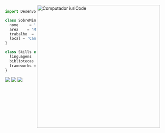 <img src="https://raw.githubusercontent.com/MicaelliMedeiros/micaellimedeiros/master/image/computer-illustration.png" min-width="400px" max-width="400px" width="400px" align="right" alt="Computador iuriCode">

```js
import Desenvolvedor from 'mariane-mori';

class SobreMim extends Desenvolvedor {
  nome     = 'Mariane Mori Guiradelli';
  area    = 'Mobile Flutter Developer';
  trabalho  = 'Grupo Card';
  local = 'Campo Grande/MS';
}

class Skills extends Desenvolvedor {
  linguagens  = ['Dart, Javascript, Typescript'];
  bibliotecas  = ['React Native, React'];
  frameworks = ['Flutter, NestJs'];
}
```

<p align="left">
  <a href="#" alt="Gmail">
  <img src="https://img.shields.io/badge/-Gmail-FF0000?style=flat-square&labelColor=FF0000&logo=gmail&logoColor=white&link=marianemori2012@gmail.com" /></a>

  <a href="#" alt="Linkedin">
  <img src="https://img.shields.io/badge/-Linkedin-0e76a8?style=flat-square&logo=Linkedin&logoColor=white&link=https://www.linkedin.com/in/mariane-mori/" /></a>


  <a href="#" alt="Instagram">
  <img src="https://img.shields.io/badge/-Instagram-DF0174?style=flat-square&labelColor=DF0174&logo=instagram&logoColor=white&link=https://www.instagram.com/morimariane/"/></a>
</p>  
